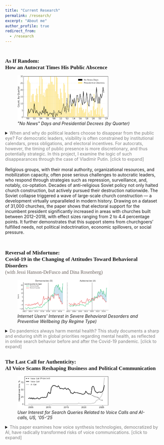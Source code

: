 ```yaml
---
title: "Current Research"
permalink: /research/
excerpt: "About me"
author_profile: true
redirect_from: 
  - /research
---
```

<style>
  .col2 {
    columns: 2 200px;         /* number of columns and width in pixels*/
    -webkit-columns: 2 200px; /* chrome, safari */
    -moz-columns: 2 200px;    /* firefox */
  }
  .col3 {
    columns: 3 100px;
    -webkit-columns: 3 100px;
    -moz-columns: 3 100px;
  }
</style>

<br>


<span style="font-family:'JetBrains Mono';font-size: 125%;"><b>As If Random:<br>How an Autocrat Times His Public Abscence</b></span>

<figure>
  <img src="/files/figs/Figure-As-If-Random.png" style="max-width:70%; height:auto;">
  <figcaption><i>"No News" Days and Presidential Decrees (by Quarter)</i></figcaption>
</figure>

<details>
    <summary>
    <span style="color:Gray;">When and why do political leaders choose to disappear from the public eye? For democratic leaders, visibility is often constrained by institutional calendars, press obligations, and electoral incentives. For autocrats, however, the timing of public presence is more discretionary, and thus potentially strategic. In this project, I examine the logic of such disappearances through the case of Vladimir Putin. [click to expand]
</span>
    </summary>
<br>
Drawing on twenty-five years of daily data from the Kremlin’s official website, I analyze the logic of Putin’s media presence and absence. I identify systematic patterns in the days when he is missing from the public record and study what happens around stretches of prolonged absence. I juxtapose routine news silence with presidential decree signing, tracing how “appearance” via decrees relates to days without public events and how these dynamics evolve over time. By tracing an autocrat’s public visibility over a quarter-century, I shed light on the broader question of how leaders manage information control and maintain legitimacy.
<br>
</details>

<br>    
Religious groups, with their moral authority, organizational resources, and mobilization capacity, often pose serious challenges to autocratic leaders, who respond through strategies such as repression, surveillance, and, notably, co-optation. Decades of anti-religious Soviet policy not only halted church construction, but actively pursued their destruction nationwide. The Soviet collapse triggered a wave of large-scale church construction — a development virtually unparalleled in modern history. Drawing on a dataset of 31,000 churches, the paper shows that electoral support for the incumbent president significantly increased in areas with churches built between 2012–2018, with effect sizes ranging from 2 to 4.4 percentage points. It further demonstrates that this support stems from churchgoers’ fulfilled needs, not political indoctrination, economic spillovers, or social pressure.
<br>
</details>

<br>

<br>

<span style="font-family:'JetBrains Mono';font-size: 125%;"><b>Reversal of Misfortune:<br>Covid-19 in the Changing of Attitudes Toward Behavioral Disorders</b><br>
<span style="font-family:'JetBrains Mono';font-size: 90%;color:#6F6661;">(with Jessi Hanson-DeFusco and Dina Rosenberg)</span></span>

<figure>
  <img src="/files/figs/Figure-Reversal.png" style="max-width:70%; height:auto;">
  <figcaption><i>Internet Users' Interest in Severe Behavioral Desorders and Preventive Wellbeing (by Regime Type)</i></figcaption>
</figure>

<details>
    <summary>
    <span style="color:Gray;">Do pandemics always harm mental health? This study documents a sharp and enduring shift in global priorities regarding mental health, as reflected in online search behavior before and after the Covid-19 pandemic. [click to expand]</span>
    </summary>
<br>    
Using longitudinal data from Google Trends across over 100 countries, we analyze how public interest moved away from severe psychiatric disorders toward general mental health and preventive wellbeing. We treat search behavior as a proxy for public attention and, by extension, underlying demand for specific types of mental health knowledge and services.

We show that while interest in both severe disorders (e.g., obsessive-compulsive disorder and borderline personality disorder) and general mental health surged immediately after the pandemic’s onset, the trajectories subsequently diverged. Interest in severe disorders declined and plateaued. At the same time, interest in mental health and wellbeing continued to grow. This suggests a shift from reactive treatment-seeking to proactive self-regulation.

The magnitude of this reversal, however, varies by regime type. In democracies the effect is pronounced, while in non-democracies it is less than half as large. To explain this asymmetry, we develop a theory in which authoritarian regimes deliberately maintain higher levels of social stress as a tool of political control. By keeping populations under persistent strain, autocrats reduce the scope for a full reorientation toward proactive wellbeing.

The paper contributes to the emerging literature on the economics of public health by documenting an “attentional reversal.” In spirit, though not in mechanism, it resembles Acemoglu et al.’s institutional reversal in development economics.
<br>
</details>

<br>

<span style="font-family:'JetBrains Mono';font-size: 125%;"><b>The Last Call for Authenticity:<br>AI Voice Scams Reshaping Business and Political Communication</b></span>

<figure>
  <img src="/files/figs/Figure-The-Last-Call.png" style="max-width:70%; height:auto;">
  <figcaption><i>User Interest for Search Queries Related to Voice Calls and AI-calls, US, ‘05-‘25</i></figcaption>
</figure>
   
<details>
    <summary>
    <span style="color:Gray;">This paper examines how voice synthesis technologies, democratized by AI, have radically transformed risks of voice communications. [click to expand]</span>
    </summary>
<br>
The human voice, once a paragon of trust and authenticity, is evolving into a tool of deception. While public attention remains captivated by deepfake videos, this paper argues that a more immediate threat lies in AI-based synthetic voice generation. Accessibility of voice synthesis lowers technical barriers for criminals, enhancing social engineering tactics and enabling new forms of fraud, such as virtual kidnappings and advanced financial scams. As AI mimics human speech with precision, individuals question the authenticity of vocal interactions. At its extreme, this signals the end of the telephone call as a reliable, efficient, and “cheap” medium. Negative potential of synthetic voice extends beyond cybersecurity dimension, eroding trust and destabilizing societies. This paper examines how voice synthesis technologies, democratized by AI, have radically transformed risks of voice communications. First, it analyzes the evolution of voice synthesis technologies and their impact on reducing costs and simplifying fraudulent schemes. Second, it traces how AI is reshaping the landscape of voice fraud due to developments in voice synthesis and agentic AI. Third, it analyzes potential long-term effects of these developments on the continued use of the phone call as a channel for scams. The paper concludes by outlining the implications of these shifts for cybersecurity policy, with attention to technical, behavioral, and societal aspects.
<br>
</details>

<br>

<!--





-->



